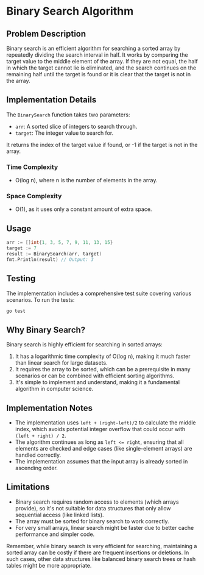 # Binary Search Algorithm

## Problem Description

Binary search is an efficient algorithm for searching a sorted array by repeatedly dividing the search interval in half. It works by comparing the target value to the middle element of the array. If they are not equal, the half in which the target cannot lie is eliminated, and the search continues on the remaining half until the target is found or it is clear that the target is not in the array.

## Implementation Details

The `BinarySearch` function takes two parameters:
- `arr`: A sorted slice of integers to search through.
- `target`: The integer value to search for.

It returns the index of the target value if found, or -1 if the target is not in the array.

### Time Complexity
- O(log n), where n is the number of elements in the array.

### Space Complexity
- O(1), as it uses only a constant amount of extra space.

## Usage

```go
arr := []int{1, 3, 5, 7, 9, 11, 13, 15}
target := 7
result := BinarySearch(arr, target)
fmt.Println(result) // Output: 3
```

## Testing

The implementation includes a comprehensive test suite covering various scenarios. To run the tests:

```bash
go test
```

## Why Binary Search?

Binary search is highly efficient for searching in sorted arrays:

1. It has a logarithmic time complexity of O(log n), making it much faster than linear search for large datasets.
2. It requires the array to be sorted, which can be a prerequisite in many scenarios or can be combined with efficient sorting algorithms.
3. It's simple to implement and understand, making it a fundamental algorithm in computer science.

## Implementation Notes

- The implementation uses `left + (right-left)/2` to calculate the middle index, which avoids potential integer overflow that could occur with `(left + right) / 2`.
- The algorithm continues as long as `left <= right`, ensuring that all elements are checked and edge cases (like single-element arrays) are handled correctly.
- The implementation assumes that the input array is already sorted in ascending order.

## Limitations

- Binary search requires random access to elements (which arrays provide), so it's not suitable for data structures that only allow sequential access (like linked lists).
- The array must be sorted for binary search to work correctly.
- For very small arrays, linear search might be faster due to better cache performance and simpler code.

Remember, while binary search is very efficient for searching, maintaining a sorted array can be costly if there are frequent insertions or deletions. In such cases, other data structures like balanced binary search trees or hash tables might be more appropriate.
